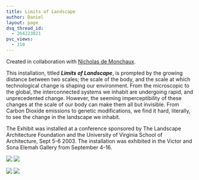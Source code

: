```yaml
---
title: Limits of Landscape
author: Daniel
layout: page
dsq_thread_id:
  - 264223021
pvc_views:
  - 310
---
```

<p>Created in collaboration with <a href="http://demonchaux.com">Nicholas de Monchaux</a>.</p>
<p>This installation, titled <strong><em>Limits of Landscape</em></strong>, is prompted by the growing distance between two scales; the scale of the body, and the scale at which technological change is shaping our environment. From the microscopic to the global, the interconnected systems we inhabit are undergoing rapid, and unprecedented change. However, the seeming imperceptibility of these changes at the scale of our body can make them all but invisible. From Carbon Dioxide emissions to genetic modifications, we find it hard, literally, to see the change in the landscape we inhabit.</p>
<p>The Exhibit was installed at a conference sponsored by The Landscape Architecture Foundation and the University of Virginia School of Architecture, Sept 5-6 2003. The installation was exhibited in the Victor and Sona Elemah Gallery from September 4-16. </p>
<p><a href = "http://www.shiffman.net/images/demon4.jpg"><img border = 0 src ="http://www.shiffman.net/images/demon4_small.jpg"/></a> <a href = "http://www.shiffman.net/images/demon5.jpg"><img border = 0 src ="http://www.shiffman.net/images/demon5_small.jpg"/></a></p>
<p><a href = "http://www.shiffman.net/images/demon1.jpg"><img border = 0 src ="http://www.shiffman.net/images/demon1_small.jpg"/></a> <a href = "http://www.shiffman.net/images/demon2.jpg"><img border = 0 src ="http://www.shiffman.net/images/demon2_small.jpg"/></a></p>
